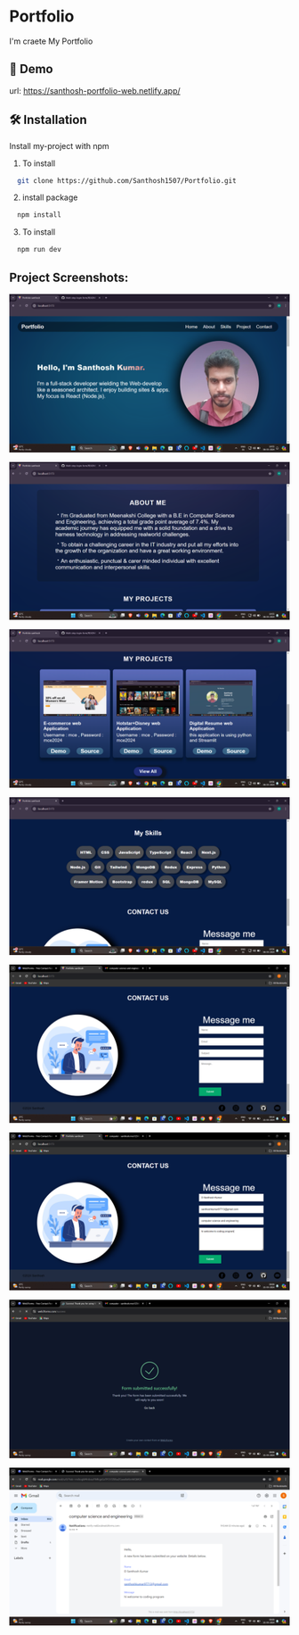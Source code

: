 # Portfolio

I'm craete My Portfolio

## 🔗 Demo

url: https://santhosh-portfolio-web.netlify.app/

## 🛠 Installation

Install my-project with npm

1. To install
```bash
  git clone https://github.com/Santhosh1507/Portfolio.git
```
2. install package
```bash
  npm install 
```
3. To install
```bash
  npm run dev
```
## Project Screenshots:
![alt text](<Images/Screenshot 2024-05-06 195555.png>)

![alt text](<Images/Screenshot 2024-05-06 195600.png>)

![alt text](<Images/Screenshot 2024-05-06 195607.png>)

![alt text](<Images/Screenshot 2024-05-06 195618.png>)

![alt text](<Images/Screenshot 2024-05-21 091034.png>)

![alt text](<Images/Screenshot 2024-05-21 090940.png>)

![alt text](<Images/Screenshot 2024-05-21 090948.png>)

![alt text](<Images/Screenshot 2024-05-21 091001.png>)




